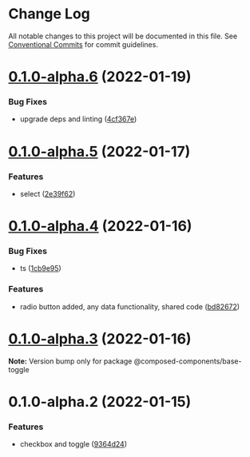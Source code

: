 # Change Log

All notable changes to this project will be documented in this file.
See [Conventional Commits](https://conventionalcommits.org) for commit guidelines.

# [0.1.0-alpha.6](https://github.com/composed-components/composed-components/compare/@composed-components/base-toggle@0.1.0-alpha.5...@composed-components/base-toggle@0.1.0-alpha.6) (2022-01-19)


### Bug Fixes

* upgrade deps and linting ([4cf367e](https://github.com/composed-components/composed-components/commit/4cf367ef75cdf4c302dedb462cfaf693be2193c0))





# [0.1.0-alpha.5](https://github.com/composed-components/composed-components/compare/@composed-components/base-toggle@0.1.0-alpha.4...@composed-components/base-toggle@0.1.0-alpha.5) (2022-01-17)

### Features

- select ([2e39f62](https://github.com/composed-components/composed-components/commit/2e39f6271dce85d836952faaf1a5c2e010e040b1))

# [0.1.0-alpha.4](https://github.com/composed-components/composed-components/compare/@composed-components/base-toggle@0.1.0-alpha.3...@composed-components/base-toggle@0.1.0-alpha.4) (2022-01-16)

### Bug Fixes

- ts ([1cb9e95](https://github.com/composed-components/composed-components/commit/1cb9e952b257e3282041a43be7dd622fba409373))

### Features

- radio button added, any data functionality, shared code ([bd82672](https://github.com/composed-components/composed-components/commit/bd826724416433cd8181b214df75f37b1e1afd4d))

# [0.1.0-alpha.3](https://github.com/composed-components/composed-components/compare/@composed-components/base-toggle@0.1.0-alpha.2...@composed-components/base-toggle@0.1.0-alpha.3) (2022-01-16)

**Note:** Version bump only for package @composed-components/base-toggle

# 0.1.0-alpha.2 (2022-01-15)

### Features

- checkbox and toggle ([9364d24](https://github.com/composed-components/composed-components/commit/9364d2437ac46e585ed09fc97b7644b652c07901))
